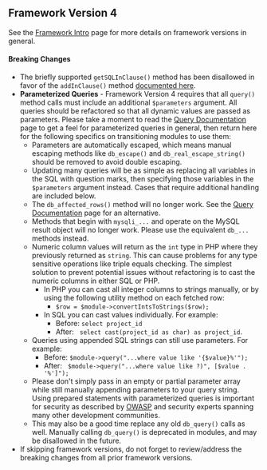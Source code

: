 ## Framework Version 4

See the [Framework Intro](intro.md) page for more details on framework versions in general.

#### Breaking Changes

- The briefly supported `getSQLInClause()` method has been disallowed in favor of the `addInClause()` method [documented here](../querying.md).
- **Parameterized Queries** - Framework Version 4 requires that all `query()` method calls must include an additional `$parameters` argument.  All queries should be refactored so that all dynamic values are passed as parameters.  Please take a moment to read the [Query Documentation](../querying.md) page to get a feel for parameterized queries in general, then return here for the following specifics on transitioning modules to use them:
  - Parameters are automatically escaped, which means manual escaping methods like `db_escape()` and `db_real_escape_string()` should be removed to avoid double escaping.
  - Updating many queries will be as simple as replacing all variables in the SQL with question marks, then specifying those variables in the `$parameters` argument instead.  Cases that require additional handling are included below.
  - The `db_affected_rows()` method will no longer work.  See the [Query Documentation](../querying.md) page for an alternative.
  - Methods that begin with `mysqli_...` and operate on the MySQL result object will no longer work.  Please use the equivalent `db_...` methods instead.
  - Numeric column values will return as the `int` type in PHP where they previously returned as `string`.  This can cause problems for any type sensitive operations like triple equals checking.  The simplest solution to prevent potential issues without refactoring is to cast the numeric columns in either SQL or PHP.
    - In PHP you can cast all integer columns to strings manually, or by using the following utility method on each fetched row:
      - `$row = $module->convertIntsToStrings($row);`
    - In SQL you can cast values individually.  For example:
      - Before: `select project_id`
      - After: &nbsp;&nbsp;`select cast(project_id as char) as project_id`.
  - Queries using appended SQL strings can still use parameters.  For example:
    - Before: `$module->query("...where value like '{$value}%'");`
    - After: &nbsp;&nbsp;`$module->query("...where value like ?)", [$value . '%']");`
  - Please don't simply pass in an empty or partial parameter array while still manually appending parameters to your query string.  Using prepared statements with parameterized queries is important for security as described by [OWASP](https://cheatsheetseries.owasp.org/cheatsheets/SQL_Injection_Prevention_Cheat_Sheet.html) and security experts spanning many other development communities.
  - This may also be a good time replace any old `db_query()` calls as well.  Manually calling `db_query()` is deprecated in modules, and may be disallowed in the future.  
- If skipping framework versions, do not forget to review/address the breaking changes from all prior framework versions.
